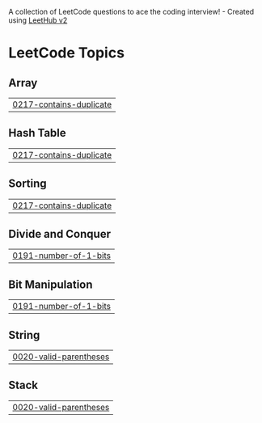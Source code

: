 A collection of LeetCode questions to ace the coding interview! - Created using [LeetHub v2](https://github.com/arunbhardwaj/LeetHub-2.0)
<!---LeetCode Topics Start-->
# LeetCode Topics
## Array
|  |
| ------- |
| [0217-contains-duplicate](https://github.com/Neeharika-m19/leetcode-blind-75/tree/master/0217-contains-duplicate) |
## Hash Table
|  |
| ------- |
| [0217-contains-duplicate](https://github.com/Neeharika-m19/leetcode-blind-75/tree/master/0217-contains-duplicate) |
## Sorting
|  |
| ------- |
| [0217-contains-duplicate](https://github.com/Neeharika-m19/leetcode-blind-75/tree/master/0217-contains-duplicate) |
## Divide and Conquer
|  |
| ------- |
| [0191-number-of-1-bits](https://github.com/Neeharika-m19/leetcode-blind-75/tree/master/0191-number-of-1-bits) |
## Bit Manipulation
|  |
| ------- |
| [0191-number-of-1-bits](https://github.com/Neeharika-m19/leetcode-blind-75/tree/master/0191-number-of-1-bits) |
## String
|  |
| ------- |
| [0020-valid-parentheses](https://github.com/Neeharika-m19/leetcode-blind-75/tree/master/0020-valid-parentheses) |
## Stack
|  |
| ------- |
| [0020-valid-parentheses](https://github.com/Neeharika-m19/leetcode-blind-75/tree/master/0020-valid-parentheses) |
<!---LeetCode Topics End-->